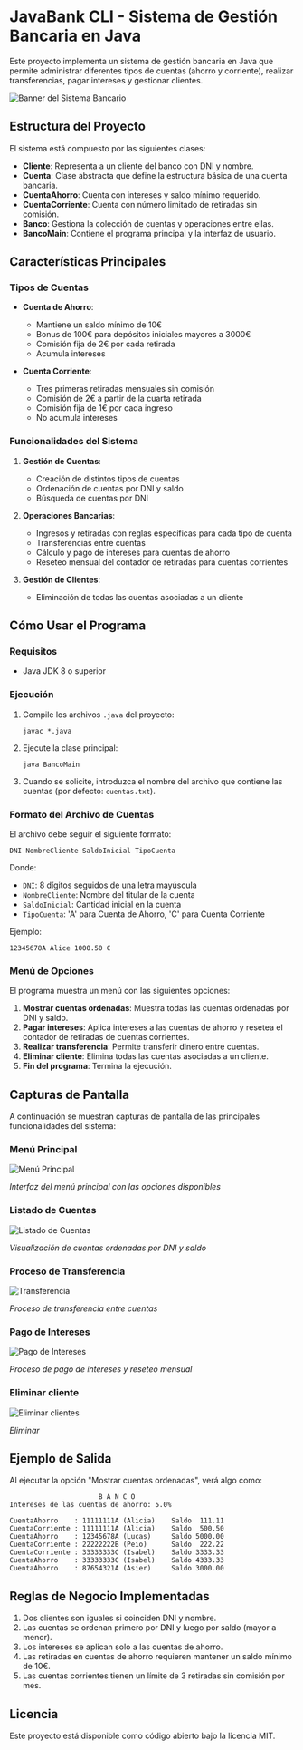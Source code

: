 # JavaBank CLI - Sistema de Gestión Bancaria en Java

Este proyecto implementa un sistema de gestión bancaria en Java que permite administrar diferentes tipos de cuentas (ahorro y corriente), realizar transferencias, pagar intereses y gestionar clientes.

![Banner del Sistema Bancario](screenshots/banner.png)

## Estructura del Proyecto

El sistema está compuesto por las siguientes clases:

- **Cliente**: Representa a un cliente del banco con DNI y nombre.
- **Cuenta**: Clase abstracta que define la estructura básica de una cuenta bancaria.
- **CuentaAhorro**: Cuenta con intereses y saldo mínimo requerido.
- **CuentaCorriente**: Cuenta con número limitado de retiradas sin comisión.
- **Banco**: Gestiona la colección de cuentas y operaciones entre ellas.
- **BancoMain**: Contiene el programa principal y la interfaz de usuario.

## Características Principales

### Tipos de Cuentas

- **Cuenta de Ahorro**:
  - Mantiene un saldo mínimo de 10€
  - Bonus de 100€ para depósitos iniciales mayores a 3000€
  - Comisión fija de 2€ por cada retirada
  - Acumula intereses

- **Cuenta Corriente**:
  - Tres primeras retiradas mensuales sin comisión
  - Comisión de 2€ a partir de la cuarta retirada
  - Comisión fija de 1€ por cada ingreso
  - No acumula intereses

### Funcionalidades del Sistema

1. **Gestión de Cuentas**:
   - Creación de distintos tipos de cuentas
   - Ordenación de cuentas por DNI y saldo
   - Búsqueda de cuentas por DNI

2. **Operaciones Bancarias**:
   - Ingresos y retiradas con reglas específicas para cada tipo de cuenta
   - Transferencias entre cuentas
   - Cálculo y pago de intereses para cuentas de ahorro
   - Reseteo mensual del contador de retiradas para cuentas corrientes

3. **Gestión de Clientes**:
   - Eliminación de todas las cuentas asociadas a un cliente

## Cómo Usar el Programa

### Requisitos
- Java JDK 8 o superior

### Ejecución
1. Compile los archivos `.java` del proyecto:
   ```
   javac *.java
   ```

2. Ejecute la clase principal:
   ```
   java BancoMain
   ```

3. Cuando se solicite, introduzca el nombre del archivo que contiene las cuentas (por defecto: `cuentas.txt`).

### Formato del Archivo de Cuentas
El archivo debe seguir el siguiente formato:
```
DNI NombreCliente SaldoInicial TipoCuenta
```
Donde:
- `DNI`: 8 dígitos seguidos de una letra mayúscula
- `NombreCliente`: Nombre del titular de la cuenta
- `SaldoInicial`: Cantidad inicial en la cuenta
- `TipoCuenta`: 'A' para Cuenta de Ahorro, 'C' para Cuenta Corriente

Ejemplo:
```
12345678A Alice 1000.50 C
```

### Menú de Opciones
El programa muestra un menú con las siguientes opciones:
1. **Mostrar cuentas ordenadas**: Muestra todas las cuentas ordenadas por DNI y saldo.
2. **Pagar intereses**: Aplica intereses a las cuentas de ahorro y resetea el contador de retiradas de cuentas corrientes.
3. **Realizar transferencia**: Permite transferir dinero entre cuentas.
4. **Eliminar cliente**: Elimina todas las cuentas asociadas a un cliente.
0. **Fin del programa**: Termina la ejecución.

## Capturas de Pantalla

A continuación se muestran capturas de pantalla de las principales funcionalidades del sistema:

### Menú Principal
![Menú Principal](screenshots/menu_principal.png)

*Interfaz del menú principal con las opciones disponibles*

### Listado de Cuentas
![Listado de Cuentas](screenshots/listado_cuentas.png)

*Visualización de cuentas ordenadas por DNI y saldo*

### Proceso de Transferencia
![Transferencia](screenshots/transferencia.png)

*Proceso de transferencia entre cuentas*

### Pago de Intereses
![Pago de Intereses](screenshots/intereses.png)

*Proceso de pago de intereses y reseteo mensual*

### Eliminar cliente
![Eliminar clientes](screenshots/eliminar.png)

*Eliminar*

## Ejemplo de Salida

Al ejecutar la opción "Mostrar cuentas ordenadas", verá algo como:

```
                      B A N C O
Intereses de las cuentas de ahorro: 5.0% 

CuentaAhorro    : 11111111A (Alicia)    Saldo  111.11
CuentaCorriente : 11111111A (Alicia)    Saldo  500.50
CuentaAhorro    : 12345678A (Lucas)     Saldo 5000.00
CuentaCorriente : 22222222B (Peio)      Saldo  222.22
CuentaCorriente : 33333333C (Isabel)    Saldo 3333.33
CuentaAhorro    : 33333333C (Isabel)    Saldo 4333.33
CuentaAhorro    : 87654321A (Asier)     Saldo 3000.00
```

## Reglas de Negocio Implementadas

1. Dos clientes son iguales si coinciden DNI y nombre.
2. Las cuentas se ordenan primero por DNI y luego por saldo (mayor a menor).
3. Los intereses se aplican solo a las cuentas de ahorro.
4. Las retiradas en cuentas de ahorro requieren mantener un saldo mínimo de 10€.
5. Las cuentas corrientes tienen un límite de 3 retiradas sin comisión por mes.
## Licencia
Este proyecto está disponible como código abierto bajo la licencia MIT.
